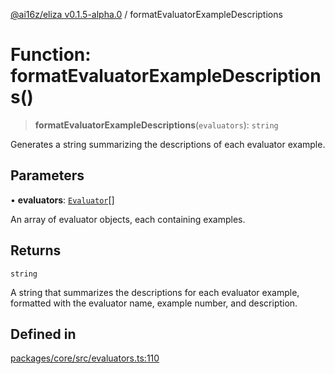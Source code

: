 [@ai16z/eliza v0.1.5-alpha.0](../index.md) / formatEvaluatorExampleDescriptions

# Function: formatEvaluatorExampleDescriptions()

> **formatEvaluatorExampleDescriptions**(`evaluators`): `string`

Generates a string summarizing the descriptions of each evaluator example.

## Parameters

• **evaluators**: [`Evaluator`](../interfaces/Evaluator.md)[]

An array of evaluator objects, each containing examples.

## Returns

`string`

A string that summarizes the descriptions for each evaluator example, formatted with the evaluator name, example number, and description.

## Defined in

[packages/core/src/evaluators.ts:110](https://github.com/thebubbacat/eliza/blob/main/packages/core/src/evaluators.ts#L110)
